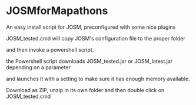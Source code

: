 # JOSMforMapathons
An easy install script for JOSM, preconfigured with some nice plugins

JOSM_tested.cmd will copy JOSM's configuration file to the proper folder

and then invoke a powershell script.

the Powershell script downloads JOSM_tested.jar or JOSM_latest.jar depending on a parameter

and launches it with a setting to make sure it has enough memory available.

Download as ZIP, unzip in its own folder and then double click  on JOSM_tested.cmd
